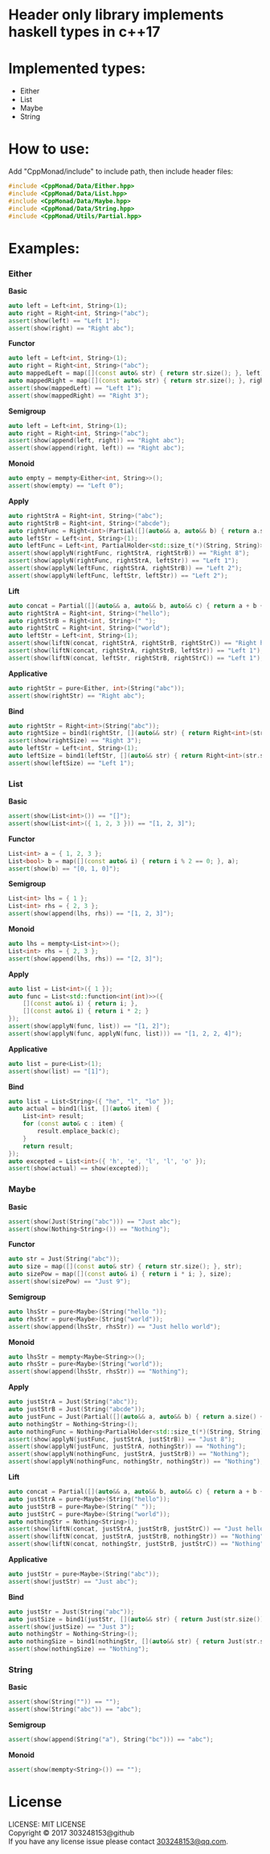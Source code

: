 # Header only library implements haskell types in c++17

# Implemented types:

- Either
- List
- Maybe
- String

# How to use:

Add "CppMonad/include" to include path, then include header files:

``` c++
#include <CppMonad/Data/Either.hpp>
#include <CppMonad/Data/List.hpp>
#include <CppMonad/Data/Maybe.hpp>
#include <CppMonad/Data/String.hpp>
#include <CppMonad/Utils/Partial.hpp>
```

# Examples:

### Either

**Basic**

``` c++
auto left = Left<int, String>(1);
auto right = Right<int, String>("abc");
assert(show(left) == "Left 1");
assert(show(right) == "Right abc");
```

**Functor**

``` c++
auto left = Left<int, String>(1);
auto right = Right<int, String>("abc");
auto mappedLeft = map([](const auto& str) { return str.size(); }, left);
auto mappedRight = map([](const auto& str) { return str.size(); }, right);
assert(show(mappedLeft) == "Left 1");
assert(show(mappedRight) == "Right 3");
```

**Semigroup**

``` c++
auto left = Left<int, String>(1);
auto right = Right<int, String>("abc");
assert(show(append(left, right)) == "Right abc");
assert(show(append(right, left)) == "Right abc");
```

**Monoid**

``` c++
auto empty = mempty<Either<int, String>>();
assert(show(empty) == "Left 0");
```

**Apply**

``` c++
auto rightStrA = Right<int, String>("abc");
auto rightStrB = Right<int, String>("abcde");
auto rightFunc = Right<int>(Partial([](auto&& a, auto&& b) { return a.size() + b.size(); }));
auto leftStr = Left<int, String>(1);
auto leftFunc = Left<int, PartialHolder<std::size_t(*)(String, String)>>(2);
assert(show(applyN(rightFunc, rightStrA, rightStrB)) == "Right 8");
assert(show(applyN(rightFunc, rightStrA, leftStr)) == "Left 1");
assert(show(applyN(leftFunc, rightStrA, rightStrB)) == "Left 2");
assert(show(applyN(leftFunc, leftStr, leftStr)) == "Left 2");
```

**Lift**

``` c++
auto concat = Partial([](auto&& a, auto&& b, auto&& c) { return a + b + c; });
auto rightStrA = Right<int, String>("hello");
auto rightStrB = Right<int, String>(" ");
auto rightStrC = Right<int, String>("world");
auto leftStr = Left<int, String>(1);
assert(show(liftN(concat, rightStrA, rightStrB, rightStrC)) == "Right hello world");
assert(show(liftN(concat, rightStrA, rightStrB, leftStr)) == "Left 1");
assert(show(liftN(concat, leftStr, rightStrB, rightStrC)) == "Left 1");
```

**Applicative**

``` c++
auto rightStr = pure<Either, int>(String("abc"));
assert(show(rightStr) == "Right abc");
```

**Bind**

``` c++
auto rightStr = Right<int>(String("abc"));
auto rightSize = bind1(rightStr, [](auto&& str) { return Right<int>(str.size()); });
assert(show(rightSize) == "Right 3");
auto leftStr = Left<int, String>(1);
auto leftSize = bind1(leftStr, [](auto&& str) { return Right<int>(str.size()); });
assert(show(leftSize) == "Left 1");
```

### List

**Basic**

``` c++
assert(show(List<int>()) == "[]");
assert(show(List<int>({ 1, 2, 3 })) == "[1, 2, 3]");
```

**Functor**

``` c++
List<int> a = { 1, 2, 3 };
List<bool> b = map([](const auto& i) { return i % 2 == 0; }, a);
assert(show(b) == "[0, 1, 0]");
```

**Semigroup**

``` c++
List<int> lhs = { 1 };
List<int> rhs = { 2, 3 };
assert(show(append(lhs, rhs)) == "[1, 2, 3]");
```

**Monoid**

``` c++
auto lhs = mempty<List<int>>();
List<int> rhs = { 2, 3 };
assert(show(append(lhs, rhs)) == "[2, 3]");
```

**Apply**

``` c++
auto list = List<int>({ 1 });
auto func = List<std::function<int(int)>>({
	[](const auto& i) { return i; },
	[](const auto& i) { return i * 2; }
});
assert(show(applyN(func, list)) == "[1, 2]");
assert(show(applyN(func, applyN(func, list))) == "[1, 2, 2, 4]");
```

**Applicative**

``` c++
auto list = pure<List>(1);
assert(show(list) == "[1]");
```

**Bind**

``` c++
auto list = List<String>({ "he", "l", "lo" });
auto actual = bind1(list, [](auto& item) {
	List<int> result;
	for (const auto& c : item) {
		result.emplace_back(c);
	}
	return result;
});
auto excepted = List<int>({ 'h', 'e', 'l', 'l', 'o' });
assert(show(actual) == show(excepted));
```

### Maybe

**Basic**

``` c++
assert(show(Just(String("abc"))) == "Just abc");
assert(show(Nothing<String>()) == "Nothing");
```

**Functor**

``` c++
auto str = Just(String("abc"));
auto size = map([](const auto& str) { return str.size(); }, str);
auto sizePow = map([](const auto& i) { return i * i; }, size);
assert(show(sizePow) == "Just 9");
```

**Semigroup**

``` c++
auto lhsStr = pure<Maybe>(String("hello "));
auto rhsStr = pure<Maybe>(String("world"));
assert(show(append(lhsStr, rhsStr)) == "Just hello world");
```

**Monoid**

``` c++
auto lhsStr = mempty<Maybe<String>>();
auto rhsStr = pure<Maybe>(String("world"));
assert(show(append(lhsStr, rhsStr)) == "Nothing");
```

**Apply**

``` c++
auto justStrA = Just(String("abc"));
auto justStrB = Just(String("abcde"));
auto justFunc = Just(Partial([](auto&& a, auto&& b) { return a.size() + b.size(); }));
auto nothingStr = Nothing<String>();
auto nothingFunc = Nothing<PartialHolder<std::size_t(*)(String, String)>>();
assert(show(applyN(justFunc, justStrA, justStrB)) == "Just 8");
assert(show(applyN(justFunc, justStrA, nothingStr)) == "Nothing");
assert(show(applyN(nothingFunc, justStrA, justStrB)) == "Nothing");
assert(show(applyN(nothingFunc, nothingStr, nothingStr)) == "Nothing");
```

**Lift**

``` c++
auto concat = Partial([](auto&& a, auto&& b, auto&& c) { return a + b + c; });
auto justStrA = pure<Maybe>(String("hello"));
auto justStrB = pure<Maybe>(String(" "));
auto justStrC = pure<Maybe>(String("world"));
auto nothingStr = Nothing<String>();
assert(show(liftN(concat, justStrA, justStrB, justStrC)) == "Just hello world");
assert(show(liftN(concat, justStrA, justStrB, nothingStr)) == "Nothing");
assert(show(liftN(concat, nothingStr, justStrB, justStrC)) == "Nothing");
```

**Applicative**

``` c++
auto justStr = pure<Maybe>(String("abc"));
assert(show(justStr) == "Just abc");
```

**Bind**

``` c++
auto justStr = Just(String("abc"));
auto justSize = bind1(justStr, [](auto&& str) { return Just(str.size()); });
assert(show(justSize) == "Just 3");
auto nothingStr = Nothing<String>();
auto nothingSize = bind1(nothingStr, [](auto&& str) { return Just(str.size()); });
assert(show(nothingSize) == "Nothing");
```

### String

**Basic**

``` c++
assert(show(String("")) == "");
assert(show(String("abc")) == "abc");
```

**Semigroup**

``` c++
assert(show(append(String("a"), String("bc"))) == "abc");
```

**Monoid**

``` c++
assert(show(mempty<String>()) == "");
```

# License

LICENSE: MIT LICENSE<br/>
Copyright © 2017 303248153@github<br/>
If you have any license issue please contact 303248153@qq.com.<br/>
